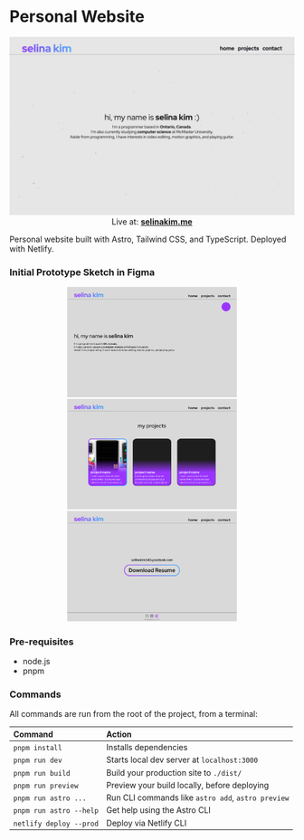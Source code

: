 # Personal Website

<p align="center">
    <a href="https://selinakim.me">
        <img src="design/personal-website.png">
    </a>
    Live at:
        <a href="https://selinakim.me">
            <b>selinakim.me</b>
        </a>
</p>
Personal website built with Astro, Tailwind CSS, and TypeScript. Deployed with Netlify.

### Initial Prototype Sketch in Figma

<p align="center">
    <img src="design/prototype/Home (Light).png" width=300/>
    <img src="design/prototype/Projects (Light).png" width=300/>
    <img src="design/prototype/Contact (Light).png" width=300/>
</p>

### Pre-requisites

- node.js
- pnpm

### Commands

All commands are run from the root of the project, from a terminal:

| Command                 | Action                                             |
| :---------------------- | :------------------------------------------------- |
| `pnpm install`          | Installs dependencies                              |
| `pnpm run dev`          | Starts local dev server at `localhost:3000`        |
| `pnpm run build`        | Build your production site to `./dist/`            |
| `pnpm run preview`      | Preview your build locally, before deploying       |
| `pnpm run astro ...`    | Run CLI commands like `astro add`, `astro preview` |
| `pnpm run astro --help` | Get help using the Astro CLI                       |
| `netlify deploy --prod` | Deploy via Netlify CLI                             |
